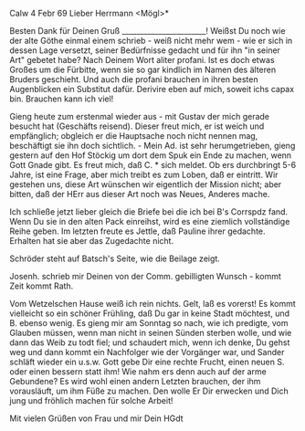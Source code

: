  Calw 4 Febr 69
Lieber Herrmann <Mögl>*

Besten Dank für Deinen Gruß _______________________! Weißst Du noch wie der alte Göthe einmal einem schrieb - weiß nicht mehr wem - wie er sich in dessen Lage versetzt, seiner Bedürfnisse gedacht und für ihn "in seiner Art" gebetet habe? Nach Deinem Wort aliter profani. Ist es doch etwas Großes um die Fürbitte, wenn sie so gar kindlich im Namen des älteren Bruders geschieht. Und auch die profani brauchen in ihren besten Augenblicken ein Substitut dafür. Derivire eben auf mich, soweit ichs capax bin. Brauchen kann ich viel!

Gieng heute zum erstenmal wieder aus - mit Gustav der mich gerade besucht hat (Geschäfts reisend). Dieser freut mich, er ist weich und empfänglich; obgleich er die Hauptsache noch nicht nennen mag, beschäftigt sie ihn doch sichtlich. - Mein Ad. ist sehr herumgetrieben, gieng gestern auf den Hof Stöckig um dort dem Spuk ein Ende zu machen, wenn Gott Gnade gibt. 
Es freut mich, daß C. <Weigle>* sich meldet. Ob ers durchbringt 5-6 Jahre, ist eine Frage, aber mich treibt es zum Loben, daß er eintritt. Wir gestehen uns, diese Art wünschen wir eigentlich der Mission nicht; aber bitten, daß der HErr aus dieser Art noch was Neues, Anderes mache.

Ich schließe jetzt lieber gleich die Briefe bei die ich bei B's Corrspdz fand. Wenn Du sie in den alten Pack einreihst, wird es eine ziemlich vollständige Reihe geben. Im letzten freute es Jettle, daß Pauline ihrer gedachte. Erhalten hat sie aber das Zugedachte nicht.

Schröder steht auf Batsch's Seite, wie die Beilage zeigt.

Josenh. schrieb mir Deinen von der Comm. gebilligten Wunsch - kommt Zeit kommt Rath.

Vom Wetzelschen Hause weiß ich rein nichts. Gelt, laß es vorerst! Es kommt vielleicht so ein schöner Frühling, daß Du gar in keine Stadt möchtest, und B. ebenso wenig. Es gieng mir am Sonntag so nach, wie ich predigte, vom Glauben müssen, wenn man nicht in seinen Sünden sterben wolle, und wie dann das Weib zu todt fiel; und schaudert mich, wenn ich denke, Du gehst weg und dann kommt ein Nachfolger wie der Vorgänger war, und Sander schläft wieder ein u.s.w. Gott gebe Dir eine rechte Frucht, einen neuen S. oder einen bessern statt ihm! Wie nahm ers denn auch auf der arme Gebundene? Es wird wohl einen andern Letzten brauchen, der ihm vorausläuft, um ihm Füße zu machen. Den wolle Er Dir erwecken und Dich jung und fröhlich machen für solche Arbeit!

Mit vielen Grüßen von Frau und mir
 Dein HGdt
